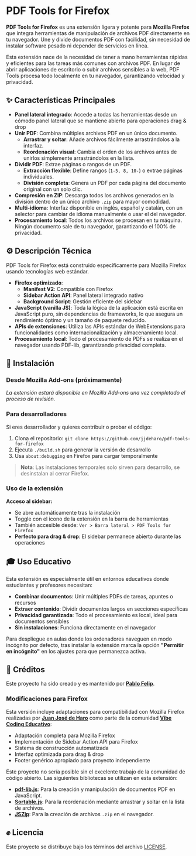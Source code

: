 # PDF Tools for Firefox

**PDF Tools for Firefox** es una extensión ligera y potente para **Mozilla Firefox** que integra herramientas de manipulación de archivos PDF directamente en tu navegador. Une y divide documentos PDF con facilidad, sin necesidad de instalar software pesado ni depender de servicios en línea.

Esta extensión nace de la necesidad de tener a mano herramientas rápidas y eficientes para las tareas más comunes con archivos PDF. En lugar de abrir aplicaciones de escritorio o subir archivos sensibles a la web, PDF Tools procesa todo localmente en tu navegador, garantizando velocidad y privacidad.

## ✨ Características Principales

* **Panel lateral integrado**: Accede a todas las herramientas desde un cómodo panel lateral que se mantiene abierto para operaciones drag & drop
* **Unir PDF**: Combina múltiples archivos PDF en un único documento.
    * **Arrastrar y soltar**: Añade archivos fácilmente arrastrándolos a la interfaz.
    * **Reordenación visual**: Cambia el orden de los archivos antes de unirlos simplemente arrastrándolos en la lista.
* **Dividir PDF**: Extrae páginas o rangos de un PDF.
    * **Extracción flexible**: Define rangos (`1-5, 8, 10-`) o extrae páginas individuales.
    * **División completa**: Genera un PDF por cada página del documento original con un solo clic.
* **Compresión en ZIP**: Descarga todos los archivos generados en la división dentro de un único archivo `.zip` para mayor comodidad.
* **Multi-idioma**: Interfaz disponible en inglés, español y catalán, con un selector para cambiar de idioma manualmente o usar el del navegador.
* **Procesamiento local**: Todos los archivos se procesan en tu máquina. Ningún documento sale de tu navegador, garantizando el 100% de privacidad.

## ⚙️ Descripción Técnica

PDF Tools for Firefox está construido específicamente para Mozilla Firefox usando tecnologías web estándar.

* **Firefox optimizado**: 
  - **Manifest V2**: Compatible con Firefox
  - **Sidebar Action API**: Panel lateral integrado nativo
  - **Background Script**: Gestión eficiente del sidebar
* **JavaScript (vanilla JS)**: Toda la lógica de la aplicación está escrita en JavaScript puro, sin dependencias de frameworks, lo que asegura un rendimiento óptimo y un tamaño de paquete reducido.
* **APIs de extensiones**: Utiliza las APIs estándar de WebExtensions para funcionalidades como internacionalización y almacenamiento local.
* **Procesamiento local**: Todo el procesamiento de PDFs se realiza en el navegador usando PDF-lib, garantizando privacidad completa.

## 🚀 Instalación

### Desde Mozilla Add-ons (próximamente)

_La extensión estará disponible en Mozilla Add-ons una vez completado el proceso de revisión._

### Para desarrolladores

Si eres desarrollador y quieres contribuir o probar el código:

1. Clona el repositorio: `git clone https://github.com/jjdeharo/pdf-tools-for-firefox`
2. Ejecuta `./build.sh` para generar la versión de desarrollo
3. Usa `about:debugging` en Firefox para cargar temporalmente

> **Nota**: Las instalaciones temporales solo sirven para desarrollo, se desinstalan al cerrar Firefox.

### Uso de la extensión

**Acceso al sidebar:**
- Se abre automáticamente tras la instalación
- Toggle con el icono de la extensión en la barra de herramientas
- También accesible desde: `Ver > Barra lateral > PDF Tools for Firefox`
- **Perfecto para drag & drop**: El sidebar permanece abierto durante las operaciones

## 🎓 Uso Educativo

Esta extensión es especialmente útil en entornos educativos donde estudiantes y profesores necesitan:
- **Combinar documentos**: Unir múltiples PDFs de tareas, apuntes o recursos
- **Extraer contenido**: Dividir documentos largos en secciones específicas  
- **Privacidad garantizada**: Todo el procesamiento es local, ideal para documentos sensibles
- **Sin instalaciones**: Funciona directamente en el navegador

Para despliegue en aulas donde los ordenadores naveguen en modo incógnito por defecto, tras instalar la extensión marca la opción **"Permitir en incógnito"** en los ajustes para que permanezca activa.

## 💙 Créditos

Este proyecto ha sido creado y es mantenido por **[Pablo Felip](https://www.linkedin.com/in/pfelipm/)**.

### Modificaciones para Firefox
Esta versión incluye adaptaciones para compatibilidad con Mozilla Firefox realizadas por **[Juan José de Haro](https://bilateria.org)** como parte de la comunidad **[Vibe Coding Educativo](https://vibe-coding-educativo.github.io/)**:
- Adaptación completa para Mozilla Firefox
- Implementación de Sidebar Action API para Firefox
- Sistema de construcción automatizada
- Interfaz optimizada para drag & drop
- Footer genérico apropiado para proyecto independiente

Este proyecto no sería posible sin el excelente trabajo de la comunidad de código abierto. Las siguientes bibliotecas se utilizan en esta extensión:

* **[pdf-lib.js](https://github.com/Hopding/pdf-lib)**: Para la creación y manipulación de documentos PDF en JavaScript.
* **[Sortable.js](https://github.com/SortableJS/Sortable)**: Para la reordenación mediante arrastrar y soltar en la lista de archivos.
* **[JSZip](https://github.com/Stuk/jszip)**: Para la creación de archivos `.zip` en el navegador.

## ✊ Licencia

Este proyecto se distribuye bajo los términos del archivo [LICENSE](/LICENSE).